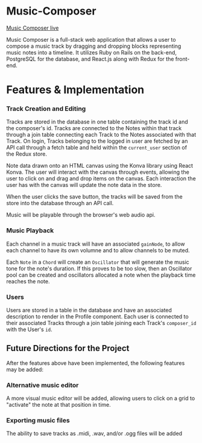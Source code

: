 # Music-Composer

[Music Composer live][heroku]

[heroku]: http://victor-aw-music-composer.herokuapp.com

Music Composer is a full-stack web application that allows a user to compose a music track by dragging and dropping blocks representing music notes into a timeline. It utilizes Ruby on Rails on the back-end, PostgreSQL for the database, and React.js along with Redux for the front-end.

# Features & Implementation

### Track Creation and Editing

Tracks are stored in the database in one table containing the track id and the composer's id. Tracks are connected to the Notes within that track through a join table connecting each Track to the Notes associated with that Track. On login, Tracks belonging to the logged in user are fetched by an API call through a fetch table and held within the `current_user` section of the Redux store.

Note data drawn onto an HTML canvas using the Konva library using React Konva. The user will interact with the canvas through events, allowing the user to click on and drag and drop items on the canvas. Each interaction the user has with the canvas will update the note data in the store.

When the user clicks the save button, the tracks will be saved from the store into the database through an API call.

Music will be playable through the browser's web audio api.

### Music Playback

Each channel in a music track will have an associated `gainNode`, to allow each channel to have its own volumne and to allow channels to be muted.

Each `Note` in a `Chord` will create an `Oscillator` that will generate the music tone for the note's duration. If this proves to be too slow, then an Oscillator pool can be created and oscillators allocated a note when the playback time reaches the note.

### Users

Users are stored in a table in the database and have an associated description to render in the Profile component. Each user is connected to their associated Tracks through a join table joining each Track's `composer_id` with the User's `id`.

## Future Directions for the Project

After the features above have been implemented, the following features may be added:

### Alternative music editor

A more visual music editor will be added, allowing users to click on a grid to "activate" the note at that position in time.

### Exporting music files

The ability to save tracks as .midi, .wav, and/or .ogg files will be added
